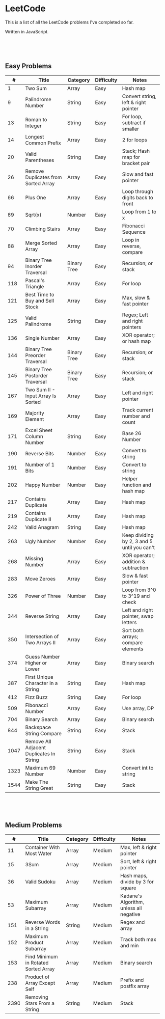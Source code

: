 # LeetCode

This is a list of all the LeetCode problems I've completed so far.

Written in JavaScript.

&nbsp;

&nbsp;

## Easy Problems

| #    | Title                                    | Category    | Difficulty | Notes                                       |
|------|------------------------------------------|-------------|------------|---------------------------------------------|
| 1    | Two Sum                                  | Array       | Easy       | Hash map                                    |
| 9    | Palindrome Number                        | String      | Easy       | Convert string, left & right pointer        |
| 13   | Roman to Integer                         | String      | Easy       | For loop, subtract if smaller               |
| 14   | Longest Common Prefix                    | Array       | Easy       | 2 for loops                                 |
| 20   | Valid Parentheses                        | String      | Easy       | Stack; Hash map for bracket pair            |
| 26   | Remove Duplicates from Sorted Array      | Array       | Easy       | Slow and fast pointer                       |
| 66   | Plus One                                 | Array       | Easy       | Loop through digits back to front           |
| 69   | Sqrt(x)                                  | Number      | Easy       | Loop from 1 to x                            |
| 70   | Climbing Stairs                          | Array       | Easy       | Fibonacci Sequence                          |
| 88   | Merge Sorted Array                       | Array       | Easy       | Loop in reverse, compare                    |
| 94   | Binary Tree Inorder Traversal            | Binary Tree | Easy       | Recursion; or stack                         |
| 118  | Pascal's Triangle                        | Array       | Easy       | For loop                                    |
| 121  | Best Time to Buy and Sell Stock          | Array       | Easy       | Max, slow & fast pointer                    |
| 125  | Valid Palindrome                         | String      | Easy       | Regex; Left and right pointers              |
| 136  | Single Number                            | Array       | Easy       | XOR operator; or hash map                   |
| 144  | Binary Tree Preorder Traversal           | Binary Tree | Easy       | Recursion; or stack                         |
| 145  | Binary Tree Postorder Traversal          | Binary Tree | Easy       | Recursion; or stack                         |
| 167  | Two Sum II - Input Array Is Sorted       | Array       | Easy       | Left and right pointer                      |
| 169  | Majority Element                         | Array       | Easy       | Track current number and count              |
| 171  | Excel Sheet Column Number                | String      | Easy       | Base 26 Number                              |
| 190  | Reverse Bits                             | Number      | Easy       | Convert to string                           |
| 191  | Number of 1 Bits                         | Number      | Easy       | Convert to string                           |
| 202  | Happy Number                             | Number      | Easy       | Helper function and hash map                |
| 217  | Contains Duplicate                       | Array       | Easy       | Hash map                                    |
| 219  | Contains Duplicate II                    | Array       | Easy       | Hash map                                    |
| 242  | Valid Anagram                            | String      | Easy       | Hash map                                    |
| 263  | Ugly Number                              | Number      | Easy       | Keep dividing by 2, 3 and 5 until you can't |
| 268  | Missing Number                           | Array       | Easy       | XOR operator; addition & subtraction        |
| 283  | Move Zeroes                              | Array       | Easy       | Slow & fast pointer                         |
| 326  | Power of Three                           | Number      | Easy       | Loop from 3^0 to 3^19 and check             |
| 344  | Reverse String                           | Array       | Easy       | Left and right pointer, swap letters        |
| 350  | Intersection of Two Arrays II            | Array       | Easy       | Sort both arrays; compare elements          |
| 374  | Guess Number Higher or Lower             | Array       | Easy       | Binary search                               |
| 387  | First Unique Character in a String       | String      | Easy       | Hash map                                    |
| 412  | Fizz Buzz                                | String      | Easy       | For loop                                    |
| 509  | Fibonacci Number                         | Array       | Easy       | Use array, DP                               |
| 704  | Binary Search                            | Array       | Easy       | Binary search                               |
| 844  | Backspace String Compare                 | String      | Easy       | Stack                                       |
| 1047 | Remove All Adjacent Duplicates In String | String      | Easy       | Stack                                       |
| 1323 | Maximum 69 Number                        | Number      | Easy       | Convert int to string                       |
| 1544 | Make The String Great                    | String      | Easy       | Stack                                       |

&nbsp;

&nbsp;


## Medium Problems

| #    | Title                                | Category | Difficulty | Notes                                   |
|------|--------------------------------------|----------|------------|-----------------------------------------|
| 11   | Container With Most Water            | Array    | Medium     | Max, left & right pointer               |
| 15   | 3Sum                                 | Array    | Medium     | Sort, left & right pointer              |
| 36   | Valid Sudoku                         | Array    | Medium     | Hash maps, divide by 3 for square       |
| 53   | Maximum Subarray                     | Array    | Medium     | Kadane's Algorithm, unless all negative |
| 151  | Reverse Words in a String            | String   | Medium     | Regex and array                         |
| 152  | Maximum Product Subarray             | Array    | Medium     | Track both max and min                  |
| 153  | Find Minimum in Rotated Sorted Array | Array    | Medium     | Binary search                           |
| 238  | Product of Array Except Self         | Array    | Medium     | Prefix and postfix array                |
| 2390 | Removing Stars From a String         | String   | Medium     | Stack                                   |



